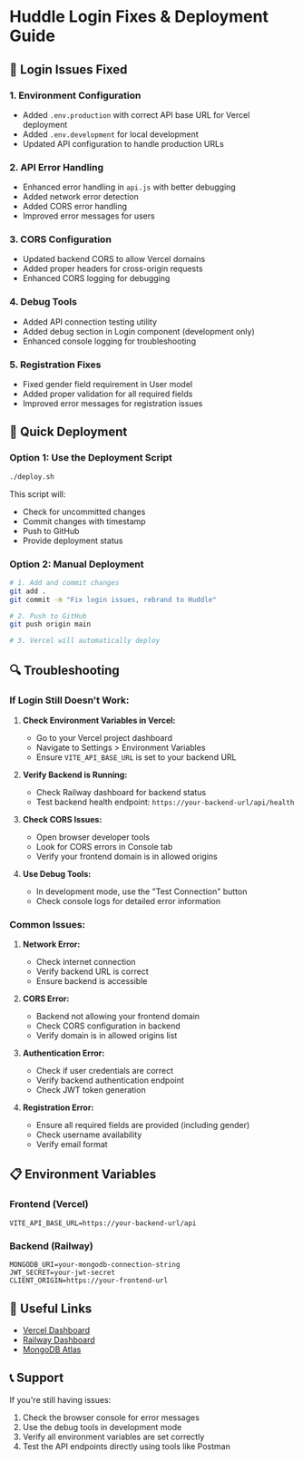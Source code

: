# Huddle Login Fixes & Deployment Guide

## 🔧 Login Issues Fixed

### 1. Environment Configuration
- Added `.env.production` with correct API base URL for Vercel deployment
- Added `.env.development` for local development
- Updated API configuration to handle production URLs

### 2. API Error Handling
- Enhanced error handling in `api.js` with better debugging
- Added network error detection
- Added CORS error handling
- Improved error messages for users

### 3. CORS Configuration
- Updated backend CORS to allow Vercel domains
- Added proper headers for cross-origin requests
- Enhanced CORS logging for debugging

### 4. Debug Tools
- Added API connection testing utility
- Added debug section in Login component (development only)
- Enhanced console logging for troubleshooting

### 5. Registration Fixes
- Fixed gender field requirement in User model
- Added proper validation for all required fields
- Improved error messages for registration issues

## 🚀 Quick Deployment

### Option 1: Use the Deployment Script
```bash
./deploy.sh
```

This script will:
- Check for uncommitted changes
- Commit changes with timestamp
- Push to GitHub
- Provide deployment status

### Option 2: Manual Deployment
```bash
# 1. Add and commit changes
git add .
git commit -m "Fix login issues, rebrand to Huddle"

# 2. Push to GitHub
git push origin main

# 3. Vercel will automatically deploy
```

## 🔍 Troubleshooting

### If Login Still Doesn't Work:

1. **Check Environment Variables in Vercel:**
   - Go to your Vercel project dashboard
   - Navigate to Settings > Environment Variables
   - Ensure `VITE_API_BASE_URL` is set to your backend URL

2. **Verify Backend is Running:**
   - Check Railway dashboard for backend status
   - Test backend health endpoint: `https://your-backend-url/api/health`

3. **Check CORS Issues:**
   - Open browser developer tools
   - Look for CORS errors in Console tab
   - Verify your frontend domain is in allowed origins

4. **Use Debug Tools:**
   - In development mode, use the "Test Connection" button
   - Check console logs for detailed error information

### Common Issues:

1. **Network Error:**
   - Check internet connection
   - Verify backend URL is correct
   - Ensure backend is accessible

2. **CORS Error:**
   - Backend not allowing your frontend domain
   - Check CORS configuration in backend
   - Verify domain is in allowed origins list

3. **Authentication Error:**
   - Check if user credentials are correct
   - Verify backend authentication endpoint
   - Check JWT token generation

4. **Registration Error:**
   - Ensure all required fields are provided (including gender)
   - Check username availability
   - Verify email format

## 📋 Environment Variables

### Frontend (Vercel)
```
VITE_API_BASE_URL=https://your-backend-url/api
```

### Backend (Railway)
```
MONGODB_URI=your-mongodb-connection-string
JWT_SECRET=your-jwt-secret
CLIENT_ORIGIN=https://your-frontend-url
```

## 🔗 Useful Links

- [Vercel Dashboard](https://vercel.com/dashboard)
- [Railway Dashboard](https://railway.app/dashboard)
- [MongoDB Atlas](https://cloud.mongodb.com/)

## 📞 Support

If you're still having issues:
1. Check the browser console for error messages
2. Use the debug tools in development mode
3. Verify all environment variables are set correctly
4. Test the API endpoints directly using tools like Postman
